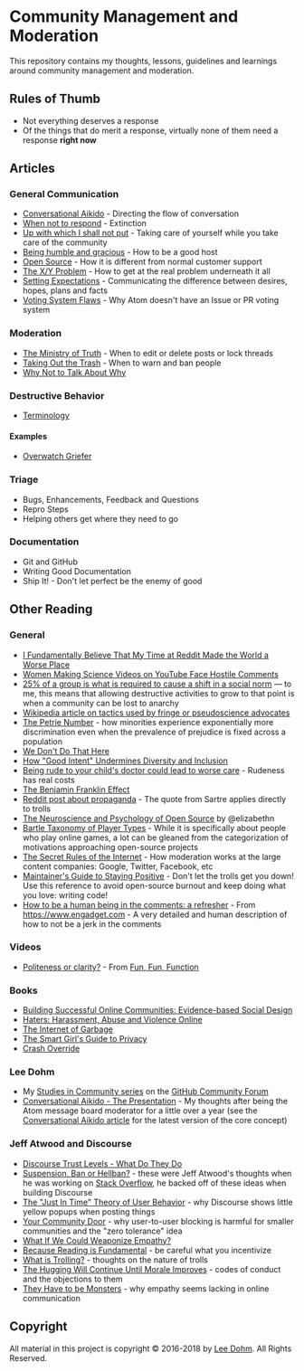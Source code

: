 # Community Management and Moderation

This repository contains my thoughts, lessons, guidelines and learnings around community management and moderation.

## Rules of Thumb

* Not everything deserves a response
* Of the things that do merit a response, virtually none of them need a response **right now**

## Articles

### General Communication

* [Conversational Aikido](conversational-aikido.md) - Directing the flow of conversation
* [When not to respond](when-not-to-respond.md) - Extinction
* [Up with which I shall not put](taking-care.md) - Taking care of yourself while you take care of the community
* [Being humble and gracious](being-humble-and-gracious.md) - How to be a good host
* [Open Source](open-source-support.md) - How it is different from normal customer support
* [The X/Y Problem](the-x-y-problem.md) - How to get at the real problem underneath it all
* [Setting Expectations](setting-expectations.md) - Communicating the difference between desires, hopes, plans and facts
* [Voting System Flaws](voting-system-flaws.md) - Why Atom doesn't have an Issue or PR voting system

### Moderation

* [The Ministry of Truth](the-ministry-of-truth.md) - When to edit or delete posts or lock threads
* [Taking Out the Trash](taking-out-the-trash.md) - When to warn and ban people
* [Why Not to Talk About Why](why-not-to-talk-about-why.md)

### Destructive Behavior

* [Terminology](terminology.md)

#### Examples

* [Overwatch Griefer](https://us.battle.net/forums/en/overwatch/topic/20758687468?page=4#post-72)

### Triage

* Bugs, Enhancements, Feedback and Questions
* Repro Steps
* Helping others get where they need to go

### Documentation

* Git and GitHub
* Writing Good Documentation
* Ship It! - Don't let perfect be the enemy of good

## Other Reading

### General

* [I Fundamentally Believe That My Time at Reddit Made the World a Worse Place](http://nymag.com/intelligencer/2018/04/dan-mccomas-reddit-product-svp-and-imzy-founder-interview.html)
* [Women Making Science Videos on YouTube Face Hostile Comments](https://www.nytimes.com/2018/07/13/science/youtube-science-women.html)
* [25% of a group is what is required to cause a shift in a social norm](https://www.asc.upenn.edu/news-events/news/research-finds-tipping-point-large-scale-social-change) &mdash; to me, this means that allowing destructive activities to grow to that point is when a community can be lost to anarchy
* [Wikipedia article on tactics used by fringe or pseudoscience advocates](https://en.wikipedia.org/wiki/Wikipedia:Why_Wikipedia_cannot_claim_the_earth_is_not_flat)
* [The Petrie Number](http://blog.ian.gent/2013/10/the-petrie-multiplier-why-attack-on.html) - how minorities experience exponentially more discrimination even when the prevalence of prejudice is fixed across a population
* [We Don't Do That Here](http://thagomizer.com/blog/2017/09/29/we-don-t-do-that-here.html)
* [How "Good Intent" Undermines Diversity and Inclusion](https://thebias.com/2017/09/26/how-good-intent-undermines-diversity-and-inclusion/)
* [Being rude to your child's doctor could lead to worse care](http://news.ufl.edu/articles/2017/01/being-rude-to-your-childs-doctor-could-lead-to-worse-care.php) - Rudeness has real costs
* [The Benjamin Franklin Effect](https://www.brainpickings.org/2014/02/20/the-benjamin-franklin-effect-mcraney/)
* [Reddit post about propaganda](https://np.reddit.com/r/AdviceAnimals/comments/5ntjh2/all_this_fake_news/dceozzo/) - The quote from Sartre applies directly to trolls
* [The Neuroscience and Psychology of Open Source](https://speakerdeck.com/elizabethn/the-neuroscience-and-psychology-of-open-source) by @elizabethn
* [Bartle Taxonomy of Player Types](https://en.wikipedia.org/wiki/Bartle_taxonomy_of_player_types) - While it is specifically about people who play online games, a lot can be gleaned from the categorization of motivations approaching open-source projects
* [The Secret Rules of the Internet](https://www.theverge.com/2016/4/13/11387934/internet-moderator-history-youtube-facebook-reddit-censorship-free-speech) - How moderation works at the large content companies: Google, Twitter, Facebook, etc
* [Maintainer's Guide to Staying Positive](https://github.com/jonschlinkert/maintainers-guide-to-staying-positive) - Don't let the trolls get you down! Use this reference to avoid open-source burnout and keep doing what you love: writing code!
* [How to be a human being in the comments: a refresher](https://www.engadget.com/2017/05/01/engadget-commenting-policy/) - From https://www.engadget.com - A very detailed and human description of how to not be a jerk in the comments

### Videos

* [Politeness or clarity?](https://www.youtube.com/watch?v=YYzt71o2IvQ) - From [Fun, Fun, Function](https://www.youtube.com/channel/UCO1cgjhGzsSYb1rsB4bFe4Q)

### Books

* [Building Successful Online Communities: Evidence-based Social Design](https://www.amazon.com/Building-Successful-Online-Communities-Evidence-Based-ebook/dp/B007RPF10U/)
* [Haters: Harassment, Abuse and Violence Online](https://www.amazon.com/Haters-Harassment-Abuse-Violence-Online/dp/1612347665/)
* [The Internet of Garbage](https://www.amazon.com/Internet-Garbage-Sarah-Jeong-ebook/dp/B011JAV030/)
* [The Smart Girl's Guide to Privacy](https://www.amazon.com/Smart-Girls-Guide-Privacy-Practical-ebook/dp/B013HA1V4S/)
* [Crash Override](https://www.amazon.com/Crash-Override-Gamergate-Destroyed-Against-ebook/dp/B01N4JZ9I2/)

### Lee Dohm

* My [Studies in Community series](https://github.community/t5/Studies-in-Community/bg-p/StudiesinCommunity) on the [GitHub Community Forum](https://github.community)
* [Conversational Aikido - The Presentation](https://speakerdeck.com/leedohm/conversational-aikido-1) - My thoughts after being the Atom message board moderator for a little over a year (see the [Conversational Aikido article](conversational-aikido.md) for the latest version of the core concept)

### Jeff Atwood and Discourse

* [Discourse Trust Levels - What Do They Do](https://meta.discourse.org/t/what-do-user-trust-levels-do/4924)
* [Suspension, Ban or Hellban?](https://blog.codinghorror.com/suspension-ban-or-hellban/) - these were Jeff Atwood's thoughts when he was working on [Stack Overflow](http://stackoverflow.com), he backed off of these ideas when building Discourse
* [The "Just In Time" Theory of User Behavior](https://blog.codinghorror.com/the-just-in-time-theory/) - why Discourse shows little yellow popups when posting things
* [Your Community Door](https://blog.codinghorror.com/your-community-door/) - why user-to-user blocking is harmful for smaller communities and the "zero tolerance" idea
* [What If We Could Weaponize Empathy?](https://blog.codinghorror.com/what-if-we-could-weaponize-empathy/)
* [Because Reading is Fundamental](https://blog.codinghorror.com/because-reading-is-fundamental-2/) - be careful what you incentivize
* [What is Trolling?](https://blog.codinghorror.com/what-is-trolling/) - thoughts on the nature of trolls
* [The Hugging Will Continue Until Morale Improves](https://blog.codinghorror.com/the-hugging-will-continue-until-morale-improves/) - codes of conduct and the objections to them
* [They Have to be Monsters](https://blog.codinghorror.com/they-have-to-be-monsters/) - why empathy seems lacking in online communication

## Copyright

All material in this project is copyright &copy; 2016-2018 by [Lee Dohm](http://www.lee-dohm.com). All Rights Reserved.
